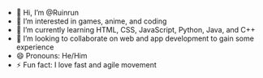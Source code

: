 - 👋 Hi, I’m @Ruinrun
- 👀 I’m interested in games, anime, and coding
- 🌱 I’m currently learning HTML, CSS, JavaScript, Python, Java, and C++
- 💞️ I’m looking to collaborate on web and app development to gain some experience
- 😄 Pronouns: He/Him
- ⚡ Fun fact: I love fast and agile movement

<!---
Ruinrun/Ruinrun is a ✨ special ✨ repository because its `README.md` (this file) appears on your GitHub profile.
You can click the Preview link to take a look at your changes.
--->
